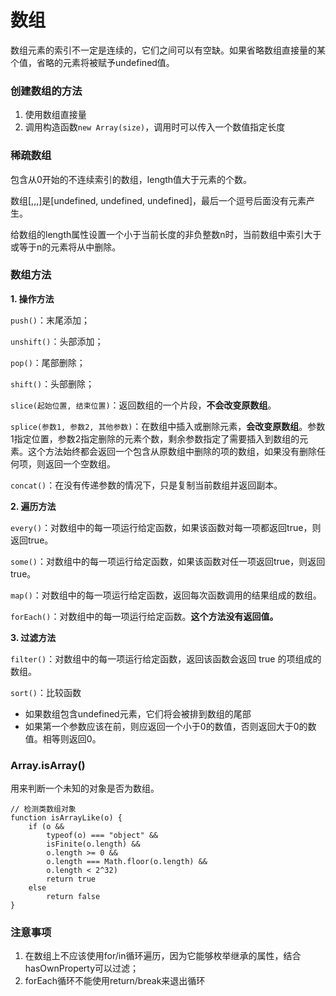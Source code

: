 # 数组

数组元素的索引不一定是连续的，它们之间可以有空缺。如果省略数组直接量的某个值，省略的元素将被赋予undefined值。

### 创建数组的方法

1. 使用数组直接量
2. 调用构造函数`new Array(size)`，调用时可以传入一个数值指定长度

### 稀疏数组

包含从0开始的不连续索引的数组，length值大于元素的个数。

数组[,,,]是[undefined, undefined, undefined]，最后一个逗号后面没有元素产生。

给数组的length属性设置一个小于当前长度的非负整数n时，当前数组中索引大于或等于n的元素将从中删除。


### 数组方法

**1. 操作方法**

`push()`：末尾添加；

`unshift()`：头部添加；

`pop()`：尾部删除；

`shift()`：头部删除；


`slice(起始位置, 结束位置)`：返回数组的一个片段，**不会改变原数组**。

`splice(参数1, 参数2, 其他参数)`：在数组中插入或删除元素，**会改变原数组**。参数1指定位置，参数2指定删除的元素个数，剩余参数指定了需要插入到数组的元素。这个方法始终都会返回一个包含从原数组中删除的项的数组，如果没有删除任何项，则返回一个空数组。

`concat()`：在没有传递参数的情况下，只是复制当前数组并返回副本。

**2. 遍历方法**

`every()`：对数组中的每一项运行给定函数，如果该函数对每一项都返回true，则返回true。

`some()`：对数组中的每一项运行给定函数，如果该函数对任一项返回true，则返回true。

`map()`：对数组中的每一项运行给定函数，返回每次函数调用的结果组成的数组。

`forEach()`：对数组中的每一项运行给定函数。**这个方法没有返回值。**

**3. 过滤方法**

`filter()`：对数组中的每一项运行给定函数，返回该函数会返回 true 的项组成的数组。

`sort()`：比较函数
- 如果数组包含undefined元素，它们将会被排到数组的尾部
- 如果第一个参数应该在前，则应返回一个小于0的数值，否则返回大于0的数值。相等则返回0。


### Array.isArray()

用来判断一个未知的对象是否为数组。

```
// 检测类数组对象
function isArrayLike(o) {
    if (o &&
        typeof(o) === "object" &&
        isFinite(o.length) &&
        o.length >= 0 &&
        o.length === Math.floor(o.length) &&
        o.length < 2^32)
        return true
    else
        return false
}
```



### 注意事项

1. 在数组上不应该使用for/in循环遍历，因为它能够枚举继承的属性，结合hasOwnProperty可以过滤；
2. forEach循环不能使用return/break来退出循环
